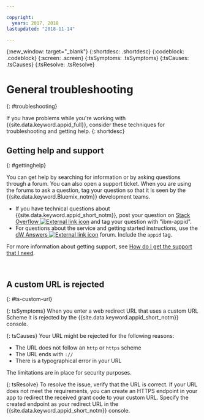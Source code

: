```yaml
---

copyright:
  years: 2017, 2018
lastupdated: "2018-11-14"

---
```


{:new_window: target="_blank"}
{:shortdesc: .shortdesc}
{:codeblock: .codeblock}
{:screen: .screen}
{:tsSymptoms: .tsSymptoms}
{:tsCauses: .tsCauses}
{:tsResolve: .tsResolve}

# General troubleshooting
{: #troubleshooting}

If you have problems while you're working with {{site.data.keyword.appid_full}}, consider these techniques for troubleshooting and getting help.
{: shortdesc}

## Getting help and support
{: #gettinghelp}

You can get help by searching for information or by asking questions through a forum. You can also open a support ticket. When you are using the forums to ask a question, tag your question so that it is seen by the {{site.data.keyword.Bluemix_notm}} development teams.
  * If you have technical questions about {{site.data.keyword.appid_short_notm}}, post your question on <a href="https://stackoverflow.com/search?q=ibm-appid" target="_blank">Stack Overflow <img src="../../icons/launch-glyph.svg" alt="External link icon"></a> and tag your question with "ibm-appid".
  * For questions about the service and getting started instructions, use the <a href="https://developer.ibm.com/answers/topics/appid/" target="_blank">dW Answers <img src="../../icons/launch-glyph.svg" alt="External link icon"></a> forum. Include the `appid` tag.

For more information about getting support, see [How do I get the support that I need](/docs/get-support/howtogetsupport.html#getting-customer-support).

</br>

## A custom URL is rejected
{: #ts-custom-url}


{: tsSymptoms}
When you enter a web redirect URL that uses a custom URL Scheme it is rejected by the {{site.data.keyword.appid_short_notm}} console.

{: tsCauses}
Your URL might be rejected for the following reasons:

* The URL does not follow an `http` or `https` scheme
* The URL ends with `://`
* There is a typographical error in your URL

The limitations are in place for security purposes.

{: tsResolve}
To resolve the issue, verify that the URL is correct. If your URL does not meet the requirements, you can create an HTTPS endpoint in your app to redirect the received grant code to your custom URL. Specify the created endpoint as your redirect URL in the {{site.data.keyword.appid_short_notm}} console.

</br>
